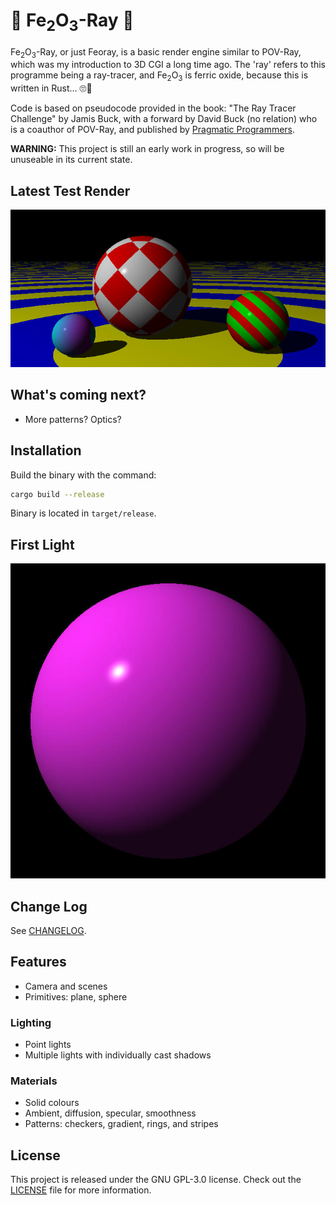 # :crab: Fe<sub>2</sub>O<sub>3</sub>-Ray :crab:

Fe<sub>2</sub>O<sub>3</sub>-Ray, or just Feoray, is a basic render engine similar to POV-Ray, which was my introduction to 3D CGI a long time ago. The 'ray' refers to this programme being a ray-tracer, and Fe<sub>2</sub>O<sub>3</sub> is ferric oxide, because this is written in Rust... :roll_eyes::facepalm:

Code is based on pseudocode provided in the book: "The Ray Tracer Challenge" by Jamis Buck, with a forward by David Buck (no relation) who is a coauthor of POV-Ray, and published by [Pragmatic Programmers](https://pragprog.com/titles/jbtracer/the-ray-tracer-challenge/).

**WARNING:** This project is still an early work in progress, so will be unuseable in its current state.

## Latest Test Render

![Latest test render](archive/test_scene_0004.jpg)


## What's coming next?
- More patterns? Optics?

## Installation

Build the binary with the command:
```bash
cargo build --release
```

Binary is located in `target/release`.

## First Light

![First light](archive/first_light.jpg)

## Change Log

See [CHANGELOG](CHANGELOG.md).

## Features
- Camera and scenes
- Primitives: plane, sphere

### Lighting
- Point lights
- Multiple lights with individually cast shadows

### Materials
- Solid colours
- Ambient, diffusion, specular, smoothness
- Patterns: checkers, gradient, rings, and stripes

## License

This project is released under the GNU GPL-3.0 license. Check out the [LICENSE](LICENSE) file for more information.
